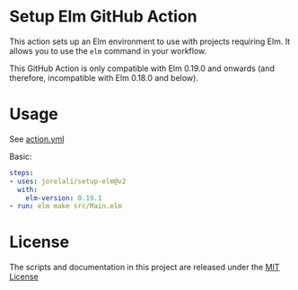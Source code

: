 # Setup Elm GitHub Action

This action sets up an Elm environment to use with projects requiring Elm. It allows you to use the `elm` command in your workflow.

This GitHub Action is only compatible with Elm 0.19.0 and onwards (and therefore, incompatible with Elm 0.18.0 and below).

# Usage

See [action.yml](action.yml)

Basic:

```yaml
steps:
- uses: jorelali/setup-elm@v2
  with:
    elm-version: 0.19.1
- run: elm make src/Main.elm
```

# License

The scripts and documentation in this project are released under the [MIT License](LICENSE)
